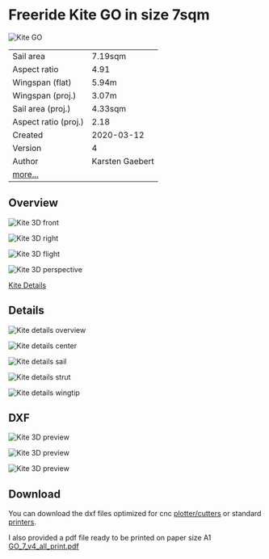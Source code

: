 # Freeride Kite GO in size 7sqm

![Kite GO](https://github.com/wingworks/GO-7/raw/master/images/GO_7_v4.jpg)

|||
|-|-|
|Sail area|                       7.19sqm|
|Aspect ratio|                   4.91|
|Wingspan (flat)|                 5.94m|
|Wingspan (proj.)|                3.07m| 
|Sail area (proj.)|               4.33sqm| 
|Aspect ratio (proj.)|            2.18|
|Created|                         2020-03-12|  
|Version|4|
|Author|                          Karsten Gaebert|
|[more...](https://github.com/wingworks/GO-7/blob/master/GO_7_v4.kite)||





## Overview

![Kite 3D front](https://github.com/wingworks/GO-7/raw/master/images/GO_7_v4_front.png)

![Kite 3D right](https://github.com/wingworks/GO-7/raw/master/images/GO_7_v4_right.png)

![Kite 3D flight](https://github.com/wingworks/GO-7/raw/master/images/GO_7_v4_bottom.png)

![Kite 3D perspective](https://github.com/wingworks/GO-7/raw/master/images/GO_7_v4_perspective.png)

[Kite Details](https://github.com/wingworks/GO-7/raw/master/images/GO_7_v4_3d.jpg)

## Details

![Kite details overview](https://github.com/wingworks/GO-7/raw/master/images/GO_7_v4_all.jpg)

![Kite details center](https://github.com/wingworks/GO-7/raw/master/images/GO_7_v4_center.jpg)

![Kite details sail](https://github.com/wingworks/GO-7/raw/master/images/GO_7_v4_sail.jpg)

![Kite details strut](https://github.com/wingworks/GO-7/raw/master/images/GO_7_v4_strut.jpg)

![Kite details wingtip](https://github.com/wingworks/GO-7/raw/master/images/GO_7_v4_tip.jpg)

## DXF

![Kite 3D preview](https://github.com/wingworks/GO-7/raw/master/images/GO_7_v4_2d.jpg)

![Kite 3D preview](https://github.com/wingworks/GO-7/raw/master/images/GO_7_v4_2d_tubes.jpg)

![Kite 3D preview](https://github.com/wingworks/GO-7/raw/master/images/GO_7_v4_2d_sail.jpg)


## Download

You can download the dxf files optimized for cnc [plotter/cutters](https://github.com/wingworks/GO-7/tree/master/plotter) or standard [printers](https://github.com/wingworks/GO-7/tree/master/print).

I also provided a pdf file ready to be printed on paper size A1 [GO_7_v4_all_print.pdf](https://github.com/wingworks/GO-7/blob/master/print/GO_7_v4_all_print.pdf)



